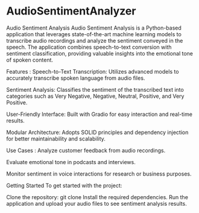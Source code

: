 # AudioSentimentAnalyzer
Audio Sentiment Analysis
Audio Sentiment Analysis is a Python-based application that leverages state-of-the-art machine learning models to transcribe audio recordings and analyze the sentiment conveyed in the speech. The application combines speech-to-text conversion with sentiment classification, providing valuable insights into the emotional tone of spoken content.

Features :
Speech-to-Text Transcription: Utilizes advanced models to accurately transcribe spoken language from audio files. 

Sentiment Analysis: Classifies the sentiment of the transcribed text into categories such as Very Negative, Negative, Neutral, Positive, and Very Positive.

User-Friendly Interface: Built with Gradio for easy interaction and real-time results.

Modular Architecture: Adopts SOLID principles and dependency injection for better maintainability and scalability.




Use Cases :
Analyze customer feedback from audio recordings.

Evaluate emotional tone in podcasts and interviews.

Monitor sentiment in voice interactions for research or business purposes.





Getting Started
To get started with the project:


Clone the repository: git clone <repository-url>
Install the required dependencies.
Run the application and upload your audio files to see sentiment analysis results.
